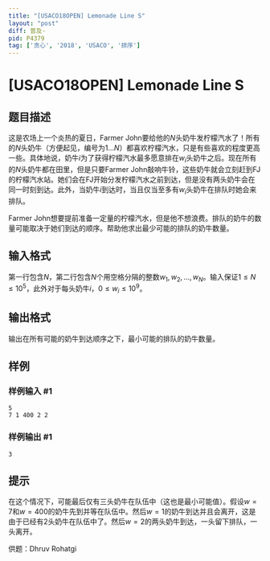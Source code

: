 ```yaml
---
title: "[USACO18OPEN] Lemonade Line S"
layout: "post"
diff: 普及-
pid: P4379
tag: ['贪心', '2018', 'USACO', '排序']
---
```

# [USACO18OPEN] Lemonade Line S
## 题目描述

这是农场上一个炎热的夏日，Farmer John要给他的$N$头奶牛发柠檬汽水了！所有的$N$头奶牛（方便起见，编号为$1 \dots N$）都喜欢柠檬汽水，只是有些喜欢的程度更高一些。具体地说，奶牛$i$为了获得柠檬汽水最多愿意排在$w_i$头奶牛之后。现在所有的$N$头奶牛都在田里，但是只要Farmer John敲响牛铃，这些奶牛就会立刻赶到FJ的柠檬汽水站。她们会在FJ开始分发柠檬汽水之前到达，但是没有两头奶牛会在同一时刻到达。此外，当奶牛$i$到达时，当且仅当至多有$w_i$头奶牛在排队时她会来排队。

Farmer John想要提前准备一定量的柠檬汽水，但是他不想浪费。排队的奶牛的数量可能取决于她们到达的顺序。帮助他求出最少可能的排队的奶牛数量。
## 输入格式

第一行包含$N$，第二行包含$N$个用空格分隔的整数$w_1, w_2, \dots, w_N$。输入保证$1 \leq N \leq 10^5$，此外对于每头奶牛$i$，$0 \leq w_i \leq 10^9$。
## 输出格式

输出在所有可能的奶牛到达顺序之下，最小可能的排队的奶牛数量。
## 样例

### 样例输入 #1
```
5
7 1 400 2 2
```
### 样例输出 #1
```
3

```
## 提示

在这个情况下，可能最后仅有三头奶牛在队伍中（这也是最小可能值）。假设$w = 7$和$w = 400$的奶牛先到并等在队伍中。然后$w = 1$的奶牛到达并且会离开，这是由于已经有2头奶牛在队伍中了。然后$w = 2$的两头奶牛到达，一头留下排队，一头离开。

供题：Dhruv Rohatgi
